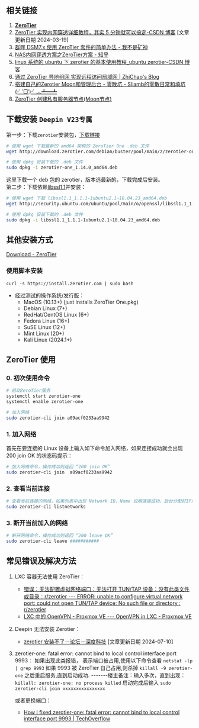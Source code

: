 ## 相关链接

1. **[ZeroTier](https://my.zerotier.com/)**
2. [ZeroTier 实现内网穿透详细教程，其实 5 分钟就可以搞定-CSDN 博客](https://blog.csdn.net/weixin_44786530/article/details/128283075) [文章更新日期 2024-03-19]
3. [群晖 DSM7.x 使用 ZeroTier 套件的简单办法 - 我不是矿神](https://imnks.com/3175.html)
4. [NAS内网穿透方案之ZeroTier方案 - 知乎](https://zhuanlan.zhihu.com/p/710321822)
5. [linux 系统的 ubuntu 下 zerotier 的基本使用教程\_ubuntu zerotier-CSDN 博客](https://blog.csdn.net/awzs7758520/article/details/130127967)
6. [通过 ZeroTier 异地组网 实现远程访问局域网 | ZhiChao's Blog](https://zhichao.org/posts/zerotier#%E9%85%8D%E7%BD%AE%E5%AE%A2%E6%88%B7%E7%AB%AF%E8%B7%AF%E7%94%B1)
7. [搭建自己的Zerotier Moon和管理后台 - 零散坑 - Sliamb的零散日常和填坑(╯‵□′)╯︵┻━┻](https://blog.03k.org/post/zerotier-moon-ui.html)
8. [ZeroTier 创建私有服务器节点(Moon节点)](https://wang.mx/posts/zerotier-creating-moons)

## 下载安装 `Deepin V23专属`

第一步：下载`zerotier`安装包，[下载链接](http://download.zerotier.com/debian/buster/pool/main/z/zerotier-one/)

```bash
# 使用 wget 下载最新的 amd64 架构的 ZeroTier One .deb 文件
wget http://download.zerotier.com/debian/buster/pool/main/z/zerotier-one/zerotier-one_1.14.0_amd64.deb

# 使用 dpkg 安装下载的 .deb 文件
sudo dpkg -i zerotier-one_1.14.0_amd64.deb
```

这里下载一个 deb 包的 zerotier，版本选最新的，下载完成后安装。  
第二步：下载依赖[libssl1.1](http://security.ubuntu.com/ubuntu/pool/main/o/openssl/libssl1.1_1.1.1-1ubuntu2.1~18.04.23_amd64.deb)并安装：

```bash
# 使用 wget 下载 libssl1.1_1.1.1-1ubuntu2.1~18.04.23_amd64.deb
wget http://security.ubuntu.com/ubuntu/pool/main/o/openssl/libssl1.1_1.1.1-1ubuntu2.1~18.04.23_amd64.deb

# 使用 dpkg 安装下载的 .deb 文件
sudo dpkg -i libssl1.1_1.1.1-1ubuntu2.1~18.04.23_amd64.deb
```

## 其他安装方式

[Download - ZeroTier](https://www.zerotier.com/download/#entry-5)

### 使用脚本安装

`curl -s https://install.zerotier.com | sudo bash`

- 经过测试的操作系统/发行版：
  - MacOS (10.13+) (just installs ZeroTier One.pkg)
  - Debian Linux (7+)
  - RedHat/CentOS Linux (6+)
  - Fedora Linux (16+)
  - SuSE Linux (12+)
  - Mint Linux (20+)
  - Kali Linux (2024.1+)

## ZeroTier 使用

### 0. 初次使用命令

```bash
# 启动ZeroTier服务
systemctl start zerotier-one
systemctl enable zerotier-one

# 加入网络
sudo zerotier-cli join a09acf0233aa9942
```

### 1. 加入网络

首先在要连接的 Linux 设备上输入如下命令加入网络，如果连接成功就会出现 200 join OK 的状态码提示：

```bash
# 加入网络命令，操作成功则返回 “200 join OK”
sudo zerotier-cli join  a09acf0233aa9942
```

### 2. 查看当前连接

```bash
# 查看当前连接的网络，如果列表中出现 Network ID、Name 说明连接成功，后台分配好IP后再查看IP地址也会出现。
sudo zerotier-cli listnetworks
```

### 3. 断开当前加入的网络

```bash
# 断开网络命令，操作成功则返回 “200 leave OK”
sudo zerotier-cli leave ###########
```

## 常见错误及解决方法

1. LXC 容器无法使用 ZeroTier：

   - [错误：无法配置虚拟网络端口：无法打开 TUN/TAP 设备：没有此类文件或目录：r/zerotier --- ERROR: unable to configure virtual network port: could not open TUN/TAP device: No such file or directory : r/zerotier](https://www.reddit.com/r/zerotier/comments/l10x9f/error_unable_to_configure_virtual_network_port/)
   - [LXC 中的 OpenVPN - Proxmox VE --- OpenVPN in LXC - Proxmox VE](https://pve.proxmox.com/wiki/OpenVPN_in_LXC)

2. Deepin 无法安装 Zerotier：

   - [zerotier 安装不了－论坛－深度科技](https://bbs.deepin.org/post/274115) [文章更新日期 2024-07-10]

3. zerotier-one: fatal error: cannot bind to local control interface port 9993：
   如果出现此类报错， 表示端口被占用,使用以下命令查看
   `netstat -lp | grep 9993`
   如果 9993 被 ZeroTier 自己占用,则杀掉 `killall -9 zerotier-one` 之后重启服务,直到启动成功.
   -------楼主备注：输入多次，直到出现：`killall: zerotier-one: no process killed`
   启动完成后输入
   `sudo zerotier-cli join xxxxxxxxxxxxxxxx`

   或者更换端口：

   - [How I fixed zerotier-one: fatal error: cannot bind to local control interface port 9993 | TechOverflow](https://techoverflow.net/2022/09/27/how-i-fixed-zerotier-one-fatal-error-cannot-bind-to-local-control-interface-port-9993/)
